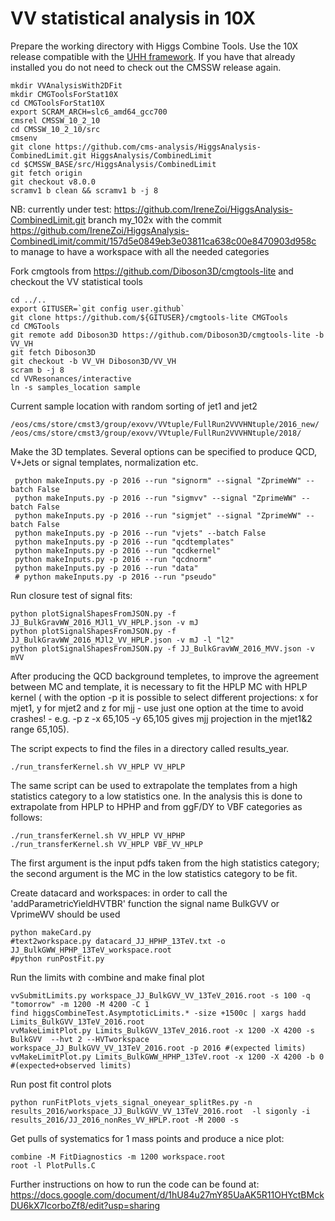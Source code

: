 # VV statistical analysis in 10X

Prepare the working directory with Higgs Combine Tools. Use the 10X release compatible with the [UHH framework](https://github.com/UHH2/UHH2). If you have that already installed you do
not need to check out the CMSSW release again.

```
mkdir VVAnalysisWith2DFit
mkdir CMGToolsForStat10X
cd CMGToolsForStat10X
export SCRAM_ARCH=slc6_amd64_gcc700
cmsrel CMSSW_10_2_10
cd CMSSW_10_2_10/src
cmsenv
git clone https://github.com/cms-analysis/HiggsAnalysis-CombinedLimit.git HiggsAnalysis/CombinedLimit
cd $CMSSW_BASE/src/HiggsAnalysis/CombinedLimit
git fetch origin
git checkout v8.0.0
scramv1 b clean && scramv1 b -j 8
```
NB: currently under test: https://github.com/IreneZoi/HiggsAnalysis-CombinedLimit.git branch my_102x with the commit https://github.com/IreneZoi/HiggsAnalysis-CombinedLimit/commit/157d5e0849eb3e03811ca638c00e8470903d958c to manage to have a workspace with all the needed categories

Fork cmgtools from https://github.com/Diboson3D/cmgtools-lite and checkout the VV statistical tools

```
cd ../..
export GITUSER=`git config user.github`
git clone https://github.com/${GITUSER}/cmgtools-lite CMGTools
cd CMGTools
git remote add Diboson3D https://github.com/Diboson3D/cmgtools-lite -b VV_VH
git fetch Diboson3D
git checkout -b VV_VH Diboson3D/VV_VH
scram b -j 8
cd VVResonances/interactive
ln -s samples_location sample
```

Current sample location with random sorting of jet1 and jet2

```
/eos/cms/store/cmst3/group/exovv/VVtuple/FullRun2VVVHNtuple/2016_new/
/eos/cms/store/cmst3/group/exovv/VVtuple/FullRun2VVVHNtuple/2018/
```

Make the 3D templates. Several options can be specified to produce QCD, V+Jets or signal templates, normalization etc.
 
```
 python makeInputs.py -p 2016 --run "signorm" --signal "ZprimeWW" --batch False 
 python makeInputs.py -p 2016 --run "sigmvv" --signal "ZprimeWW" --batch False 
 python makeInputs.py -p 2016 --run "sigmjet" --signal "ZprimeWW" --batch False 
 python makeInputs.py -p 2016 --run "vjets" --batch False                                                                                                                                      
 python makeInputs.py -p 2016 --run "qcdtemplates"
 python makeInputs.py -p 2016 --run "qcdkernel"
 python makeInputs.py -p 2016 --run "qcdnorm"
 python makeInputs.py -p 2016 --run "data"
 # python makeInputs.py -p 2016 --run "pseudo"
```

Run closure test of signal fits:

```
python plotSignalShapesFromJSON.py -f JJ_BulkGravWW_2016_MJl1_VV_HPLP.json -v mJ
python plotSignalShapesFromJSON.py -f JJ_BulkGravWW_2016_MJl2_VV_HPLP.json -v mJ -l "l2"
python plotSignalShapesFromJSON.py -f JJ_BulkGravWW_2016_MVV.json -v mVV
```

After producing the QCD background templetes, to improve the agreement between MC and template, it is necessary to fit the  HPLP MC with HPLP kernel ( with the option -p it is possible to select different projections: x for mjet1, y for mjet2 and z for mjj - use just one option at the time to avoid crashes! - e.g. -p z -x 65,105 -y 65,105 gives mjj projection in the mjet1&2 range 65,105).

The script expects to find the files in a directory called results_year.

```
./run_transferKernel.sh VV_HPLP VV_HPLP
```

The same script can be used to extrapolate the templates from a high statistics category to a low statistics one. In the analysis this is done to extrapolate from
HPLP to HPHP and from ggF/DY to VBF categories as follows:

```
./run_transferKernel.sh VV_HPLP VV_HPHP
./run_transferKernel.sh VV_HPLP VBF_VV_HPLP
```

The first argument is the input pdfs taken from the high statistics category; the second argument is the MC in the low statistics category to be fit.

Create datacard and workspaces: in order to call the 'addParametricYieldHVTBR' function the signal name BulkGVV or VprimeWV should be used

```
python makeCard.py
#text2workspace.py datacard_JJ_HPHP_13TeV.txt -o JJ_BulkGWW_HPHP_13TeV_workspace.root
#python runPostFit.py 
```

Run the limits with combine and make final plot

```
vvSubmitLimits.py workspace_JJ_BulkGVV_VV_13TeV_2016.root -s 100 -q "tomorrow" -m 1200 -M 4200 -C 1
find higgsCombineTest.AsymptoticLimits.* -size +1500c | xargs hadd Limits_BulkGVV_13TeV_2016.root
vvMakeLimitPlot.py Limits_BulkGVV_13TeV_2016.root -x 1200 -X 4200 -s BulkGVV  --hvt 2 --HVTworkspace workspace_JJ_BulkGVV_VV_13TeV_2016.root -p 2016 #(expected limits)
vvMakeLimitPlot.py Limits_BulkGWW_HPHP_13TeV.root -x 1200 -X 4200 -b 0 #(expected+observed limits)
```
Run post fit control plots

```
python runFitPlots_vjets_signal_oneyear_splitRes.py -n results_2016/workspace_JJ_BulkGVV_VV_13TeV_2016.root  -l sigonly -i results_2016/JJ_2016_nonRes_VV_HPLP.root -M 2000 -s
```

Get pulls of systematics for 1 mass points and produce a nice plot:

```
combine -M FitDiagnostics -m 1200 workspace.root
root -l PlotPulls.C
```

Further instructions on how to run the code can be found at:
https://docs.google.com/document/d/1hU84u27mY85UaAK5R11OHYctBMckDU6kX7IcorboZf8/edit?usp=sharing

